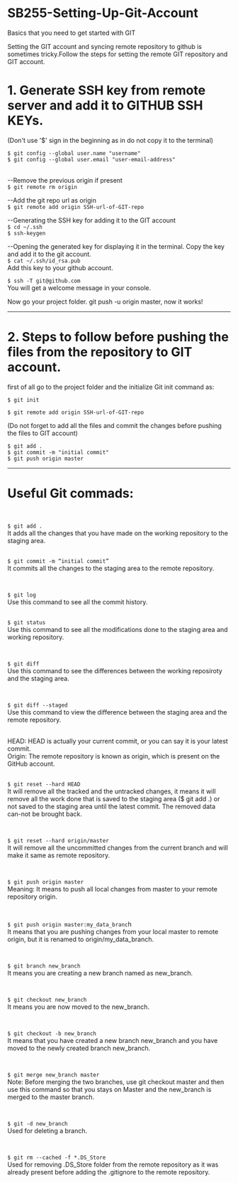 # SB255-Setting-Up-Git-Account
Basics that you need to get started with GIT

Setting the GIT account and syncing remote repository to github is sometimes tricky.Follow the steps for setting the remote GIT repository and GIT account. 


# 1. Generate SSH key from remote server and add it to GITHUB SSH KEYs.
(Don't use '$' sign in the beginning as in do not copy it to the terminal)


```$ git config --global user.name "username"```                                                            <br />
```$ git config --global user.email "user-email-address"```                                                 <br />
                                                                                                      <br />

--Remove the previous origin if present                                                                 <br />
```$ git remote rm origin```                                                                                <br />

--Add the git repo url as origin                                                              </br>
```$ git remote add origin SSH-url-of-GIT-repo```                                                           <br />
  

--Generating the SSH key for adding it to the GIT account                                               <br />
```$ cd ~/.ssh```                                                                                           <br />
```$ ssh-keygen```                                                                                          <br />


--Opening the generated key for displaying it in the terminal. Copy the key and add it to the git account.       <br />
```$ cat ~/.ssh/id_rsa.pub```                      <br />
Add this key to your github account.         <br />


```$ ssh -T git@github.com```                                    <br />
You will get a welcome message in your console.            <br />


Now go your project folder. git push -u origin master, now it works!     <br />


------------------------------------------------------------------------------------------------------------------------------


# 2. Steps to follow before pushing the files from the repository to GIT account. <br />


first of all go to the project folder and the initialize Git init command as:                               <br />

```$ git init```                                               <br />

```$ git remote add origin SSH-url-of-GIT-repo```              <br />

(Do not forget to add all the files and commit the changes before pushing the files to GIT account)         <br />

```$ git add .```                                              <br />
```$ git commit -m "initial commit"```                         <br />
```$ git push origin master```                                 <br />





------------------------------------------------------------------------------------------------------------------------------

# Useful Git commads: 

</br>

```$ git add .``` </br>
It adds all the changes that you have made on the working repository to the staging area. 
</br>
</br>

```$ git commit -m “initial commit”```</br>
It commits all the changes to the staging area to the remote repository. 
</br>


</br>

```$ git log```</br>
Use this command to see all the commit history. 
</br>
</br>

```$ git status```</br>
Use this command to see all the modifications done to the staging area and working repository. 
</br>

</br>

```$ git diff```</br>
Use this command to see the differences between the working reposiroty and the staging area.
</br>

</br>

```$ git diff --staged```</br>
Use this command to view the difference between the staging area and the remote repository. 
</br>

</br>
HEAD: HEAD is actually your current commit, or you can say it is your latest commit.</br> 
Origin: The remote repository is known as origin, which is present on the GitHub account. 
</br>
</br>

```$ git reset --hard HEAD```</br>
It will remove all the tracked and the untracked changes, it means it will remove all the work done that is saved to the staging area ($ git add .) or not saved to the staging area until the latest commit. The removed data can-not be brought back. 
</br>

</br>

```$ git reset --hard origin/master```</br>
It will remove all the uncommitted changes from the current branch and will make it same as remote repository. 
</br>

</br>

```$ git push origin master```</br>
Meaning: It means to push all local changes from master to your remote repository origin. 
</br>

</br>

```$ git push origin master:my_data_branc```h</br> 
It means that you are pushing changes from your local master to remote origin, but it is renamed to origin/my_data_branch.
</br>

</br>

```$ git branch new_branch```</br>
It means you are creating a new branch named as new_branch. 
</br>

</br>

```$ git checkout new_branch```</br>
It means you are now moved to the new_branch. 
</br>

</br>

```$ git checkout -b new_branch```</br>
It means that you have created a new branch new_branch and you have moved to the newly created branch new_branch. 
</br>

</br>

```$ git merge new_branch master```</br> 
Note: Before merging the two branches, use git checkout master and then use this command so that you stays on Master and the new_branch is merged to the master branch. 
</br>

</br>

```$ git -d new_branch```</br>
Used for deleting a branch.</br>



</br>

```$ git rm --cached -f *.DS_Store```</br>
Used for removing .DS_Store folder from the remote repository as it was already present before adding the .gitignore to the remote repository. 
</br>
